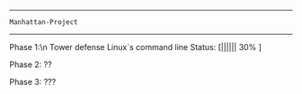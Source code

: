 
*************************
    Manhattan-Project
*************************

 Phase 1:\n
   Tower defense Linux´s command line
       Status: [||||||   30%        ]

 Phase 2: ??

 Phase 3: ???
